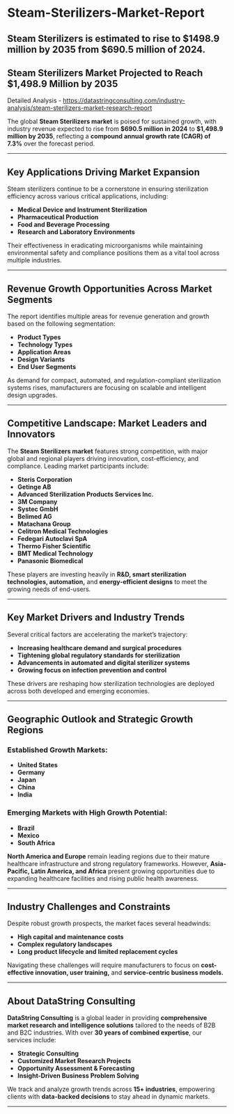 # Steam-Sterilizers-Market-Report
Steam Sterilizers is estimated to rise to $1498.9 million by 2035 from $690.5 million of 2024.
---

## **Steam Sterilizers Market Projected to Reach \$1,498.9 Million by 2035**

Detailed Analysis - https://datastringconsulting.com/industry-analysis/steam-sterilizers-market-research-report

The global **Steam Sterilizers market** is poised for sustained growth, with industry revenue expected to rise from **\$690.5 million in 2024** to **\$1,498.9 million by 2035**, reflecting a **compound annual growth rate (CAGR) of 7.3%** over the forecast period.

---

## **Key Applications Driving Market Expansion**

Steam sterilizers continue to be a cornerstone in ensuring sterilization efficiency across various critical applications, including:

* **Medical Device and Instrument Sterilization**
* **Pharmaceutical Production**
* **Food and Beverage Processing**
* **Research and Laboratory Environments**

Their effectiveness in eradicating microorganisms while maintaining environmental safety and compliance positions them as a vital tool across multiple industries.

---

## **Revenue Growth Opportunities Across Market Segments**

The report identifies multiple areas for revenue generation and growth based on the following segmentation:

* **Product Types**
* **Technology Types**
* **Application Areas**
* **Design Variants**
* **End User Segments**

As demand for compact, automated, and regulation-compliant sterilization systems rises, manufacturers are focusing on scalable and intelligent design upgrades.

---

## **Competitive Landscape: Market Leaders and Innovators**

The **Steam Sterilizers market** features strong competition, with major global and regional players driving innovation, cost-efficiency, and compliance. Leading market participants include:

* **Steris Corporation**
* **Getinge AB**
* **Advanced Sterilization Products Services Inc.**
* **3M Company**
* **Systec GmbH**
* **Belimed AG**
* **Matachana Group**
* **Celitron Medical Technologies**
* **Fedegari Autoclavi SpA**
* **Thermo Fisher Scientific**
* **BMT Medical Technology**
* **Panasonic Biomedical**

These players are investing heavily in **R\&D, smart sterilization technologies, automation,** and **energy-efficient designs** to meet the growing needs of end-users.

---

## **Key Market Drivers and Industry Trends**

Several critical factors are accelerating the market’s trajectory:

* **Increasing healthcare demand and surgical procedures**
* **Tightening global regulatory standards for sterilization**
* **Advancements in automated and digital sterilizer systems**
* **Growing focus on infection prevention and control**

These drivers are reshaping how sterilization technologies are deployed across both developed and emerging economies.

---

## **Geographic Outlook and Strategic Growth Regions**

### **Established Growth Markets:**

* **United States**
* **Germany**
* **Japan**
* **China**
* **India**

### **Emerging Markets with High Growth Potential:**

* **Brazil**
* **Mexico**
* **South Africa**

**North America and Europe** remain leading regions due to their mature healthcare infrastructure and strong regulatory frameworks. However, **Asia-Pacific, Latin America, and Africa** present growing opportunities due to expanding healthcare facilities and rising public health awareness.

---

## **Industry Challenges and Constraints**

Despite robust growth prospects, the market faces several headwinds:

* **High capital and maintenance costs**
* **Complex regulatory landscapes**
* **Long product lifecycle and limited replacement cycles**

Navigating these challenges will require manufacturers to focus on **cost-effective innovation, user training,** and **service-centric business models.**

---

## **About DataString Consulting**

**DataString Consulting** is a global leader in providing **comprehensive market research and intelligence solutions** tailored to the needs of B2B and B2C industries. With over **30 years of combined expertise**, our services include:

* **Strategic Consulting**
* **Customized Market Research Projects**
* **Opportunity Assessment & Forecasting**
* **Insight-Driven Business Problem Solving**

We track and analyze growth trends across **15+ industries**, empowering clients with **data-backed decisions** to stay ahead in dynamic markets.

---

